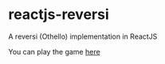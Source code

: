 # reactjs-reversi
A reversi (Othello) implementation in ReactJS

You can play the game <a href="https://kentan.github.io/reversi/index.html">here</a>
